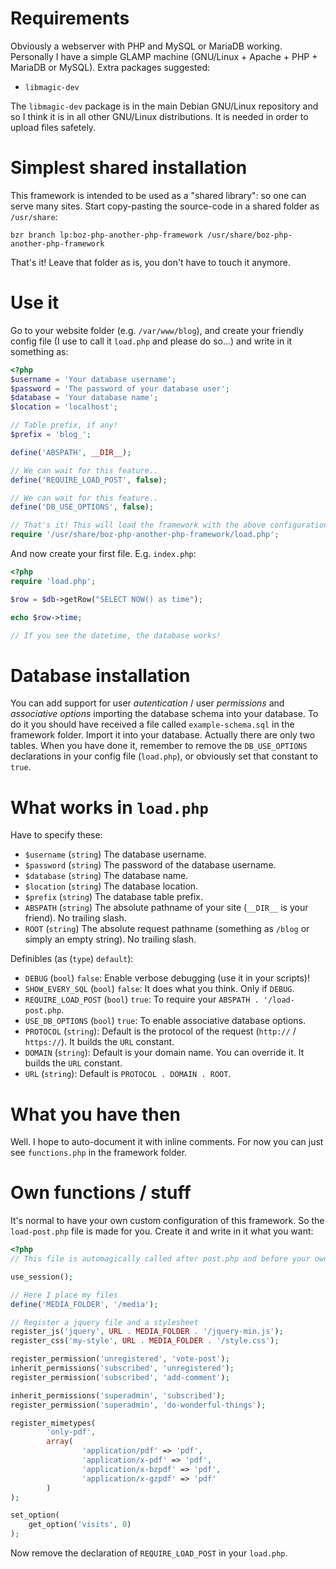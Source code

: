 # Requirements
Obviously a webserver with PHP and MySQL or MariaDB working. Personally I have a simple GLAMP machine (GNU/Linux + Apache + PHP + MariaDB or MySQL). Extra packages suggested:
* `libmagic-dev`

The `libmagic-dev` package is in the main Debian GNU/Linux repository and so I think it is in all other GNU/Linux distributions. It is needed in order to upload files safetely.

# Simplest shared installation
This framework is intended to be used as a "shared library": so one can serve many sites. Start copy-pasting the source-code in a shared folder as `/usr/share`:

    bzr branch lp:boz-php-another-php-framework /usr/share/boz-php-another-php-framework

That's it! Leave that folder as is, you don't have to touch it anymore.

# Use it
Go to your website folder (e.g. `/var/www/blog`), and create your friendly config file (I use to call it `load.php` and please do so...) and write in it something as:
```php
<?php
$username = 'Your database username';
$password = 'The password of your database user';
$database = 'Your database name';
$location = 'localhost';

// Table prefix, if any!
$prefix = 'blog_';

define('ABSPATH', __DIR__);

// We can wait for this feature..
define('REQUIRE_LOAD_POST', false);

// We can wait for this feature..
define('DB_USE_OPTIONS', false);

// That's it! This will load the framework with the above configurations
require '/usr/share/boz-php-another-php-framework/load.php';
```
And now create your first file. E.g. `index.php`:
```php
<?php
require 'load.php';

$row = $db->getRow("SELECT NOW() as time");

echo $row->time;

// If you see the datetime, the database works!
```

# Database installation
You can add support for user *autentication* / user *permissions* and *associative options* importing the database schema into your database. To do it you should have received a file called `example-schema.sql` in the framework folder. Import it into your database. Actually there are only two tables. When you have done it, remember to remove the `DB_USE_OPTIONS` declarations in your config file (`load.php`), or obviously set that constant to `true`.

# What works in `load.php`
Have to specify these:
* `$username` (`string`) The database username.
* `$password` (`string`) The password of the database username.
* `$database` (`string`) The database name.
* `$location` (`string`) The database location.
* `$prefix` (`string`) The database table prefix.
* `ABSPATH` (`string`) The absolute pathname of your site (`__DIR__` is your friend). No trailing slash.
* `ROOT` (`string`) The absolute request pathname (something as `/blog` or simply an empty string). No trailing slash.

Definibles (as  (`type`) `default`):
* `DEBUG` (`bool`) `false`: Enable verbose debugging (use it in your scripts)!
* `SHOW_EVERY_SQL` (`bool`) `false`: It does what you think. Only if `DEBUG`.
* `REQUIRE_LOAD_POST` (`bool`) `true`: To require your `ABSPATH . '/load-post.php`.
* `USE_DB_OPTIONS` (`bool`) `true`: To enable associative database options.
* `PROTOCOL` (`string`): Default is the protocol of the request (`http://` / `https://`). It builds the `URL` constant.
* `DOMAIN` (`string`): Default is your domain name. You can override it. It builds the `URL` constant.
* `URL` (`string`): Default is `PROTOCOL . DOMAIN . ROOT`.

# What you have then
Well. I hope to auto-document it with inline comments. For now you can just see `functions.php` in the framework folder.

# Own functions / stuff
It's normal to have your own custom configuration of this framework. So the `load-post.php` file is made for you. Create it and write in it what you want:
```php
<?php
// This file is automagically called after post.php and before your own file.

use_session();

// Here I place my files
define('MEDIA_FOLDER', '/media');

// Register a jquery file and a stylesheet
register_js('jquery', URL . MEDIA_FOLDER . '/jquery-min.js');
register_css('my-style', URL . MEDIA_FOLDER . '/style.css');

register_permission('unregistered', 'vote-post');
inherit_permissions('subscribed', 'unregistered');
register_permission('subscribed', 'add-comment');

inherit_permissions('superadmin', 'subscribed');
register_permission('superadmin', 'do-wonderful-things');

register_mimetypes(
        'only-pdf',
        array(
                'application/pdf' => 'pdf',
                'application/x-pdf' => 'pdf',
                'application/x-bzpdf' => 'pdf',
                'application/x-gzpdf' => 'pdf'
        )
);

set_option(
    get_option('visits', 0)
);
```
Now remove the declaration of `REQUIRE_LOAD_POST` in your `load.php`.
